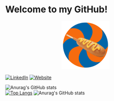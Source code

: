 # Welcome to my GitHub!

<p align="center"><a href="http://www.johnfoxweb.com/"><img width="30%" alt="Visit my website!" src="johnFoxLogo.png" /></a></p>

[![LinkedIn](https://img.shields.io/badge/-LinkedIn-informational?style=flat-square&logo=linkedin&logoColor=0072b1&colorB=616161&labelColor=black)](www.linkedin.com/in/johnfoxcompsci)
[![Website](https://img.shields.io/badge/Web-John-informational?style=flat-square&colorB=616161&labelColor=7CFC00)](https://johnfoxweb.com)

![Anurag's GitHub stats](https://github-readme-stats-try3.vercel.app/api?username=jff97&count_private=true)
<br>
[![Top Langs](https://github-readme-stats-try3.vercel.app/api/top-langs/?username=jff97&layout=compact)](https://github.com/jff97/github-readme-stats)
![Anurag's GitHub stats](https://github-readme-stats-sigma-five.vercel.app/api?username=jff97&count_private=true)
<!--
**jff97/jff97** is a ✨ _special_ ✨ repository because its `README.md` (this file) appears on your GitHub profile.

Here are some ideas to get you started:

- 🔭 I’m currently working on ...
- 🌱 I’m currently learning ...
- 👯 I’m looking to collaborate on ...
- 🤔 I’m looking for help with ...
- 💬 Ask me about ...
- 📫 How to reach me: ...
- ⚡ Fun fact: ...
-->
